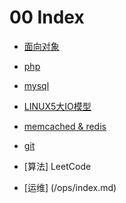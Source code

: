 # 00 Index


* [面向对象](/oop.md)

* [php](/oop.md)

* [mysql](/oop.md)

* [LINUX5大IO模型](/oop.md)

* [memcached & redis](/note-index.md)

* [git](git/index.md)
* [算法] LeetCode
* [运维] (/ops/index.md)
